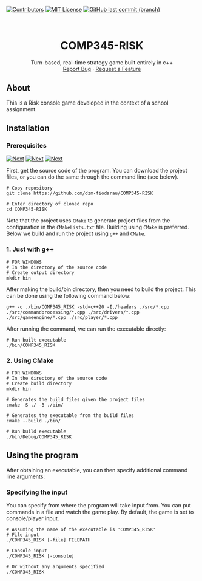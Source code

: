 [![Contributors][contributors-shield]][contributors-url]
[![MIT License][license-shield]][license-url]
[![GitHub last commit (branch)][last-commit-shield]][last-commit-url]

<br />
<div align="center">
  <p align="center">
    <h1 align="center">COMP345-RISK</h1>
    Turn-based, real-time strategy game built entirely in c++
    <br />
    <a href="https://github.com/dzm-fiodarau/COMP345-RISK/issues">Report Bug</a>
    ·
    <a href="https://github.com/dzm-fiodarau/COMP345-RISK/issues">Request a Feature</a>
  </p>
</div>

## About
This is a Risk console game developed in the context of a school assignment. 


## Installation

### Prerequisites
[![Next][git-shield]][git-url]
[![Next][cmake-shield]][cmake-url]
[![Next][g++-shield]][g++-url]


First, get the source code of the program. You can download the project files, or you can do the same through the command line (see below).

```shell
# Copy repository
git clone https://github.com/dzm-fiodarau/COMP345-RISK

# Enter directory of cloned repo
cd COMP345-RISK
```

Note that the project uses `CMake` to generate project files from the configuration in the `CMakeLists.txt` file.
Building using `CMake` is preferred. 
Below we build and run the project using `g++` and `CMake`.

### 1. Just with **g++**
```shell
# FOR WINDOWS
# In the directory of the source code
# Create output directory
mkdir bin
```
After making the build/bin directory, then you need to build the project. This can be done using the following command below:
```shell
g++ -o ./bin/COMP345_RISK -std=c++20 -I./headers ./src/*.cpp ./src/commandprocessing/*.cpp ./src/drivers/*.cpp ./src/gameengine/*.cpp ./src/player/*.cpp
```
After running the command, we can run the executable directly:
```shell
# Run built executable
./bin/COMP345_RISK
```

### 2. Using **CMake**
```shell
# FOR WINDOWS
# In the directory of the source code
# Create build directory
mkdir bin

# Generates the build files given the project files 
cmake -S ./ -B ./bin/

# Generates the executable from the build files
cmake --build ./bin/

# Run build executable
./bin/Debug/COMP345_RISK
```

## Using the program
After obtaining an executable, you can then specify additional command line arguments:

### Specifying the input
You can specify from where the program will take input from. You can put commands in a file and watch the game play. By default, the game is set to console/player input.
```shell
# Assuming the name of the executable is 'COMP345_RISK'
# File input
./COMP345_RISK [-file] FILEPATH

# Console input
./COMP345_RISK [-console]

# Or without any arguments specified
./COMP345_RISK
```



[contributors-shield]: https://img.shields.io/github/contributors/dzm-fiodarau/COMP345-RISK.svg?style=for-the-badge
[contributors-url]: https://github.com/dzm-fiodarau/COMP345-RISK/graphs/contributors

[license-shield]: https://img.shields.io/github/license/dzm-fiodarau/COMP345-RISK.svg?style=for-the-badge
[license-url]: https://github.com/dzm-fiodarau/COMP345-RISK/blob/main/LICENSE

[last-commit-shield]: https://img.shields.io/github/last-commit/dzm-fiodarau/COMP345-RISK/main?style=for-the-badge
[last-commit-url]: https://github.com/dzm-fiodarau/COMP345-RISK/graphs/commit-activity

[cmake-shield]: https://img.shields.io/badge/CMake-083464?style=for-the-badge&logo=cmake&logoColor=083464&labelColor=FFFFFF
[cmake-url]: https://cmake.org/download/

[git-shield]: https://img.shields.io/badge/git-000000?style=for-the-badge&logo=git&logoColor=FFFFFF&labelColor=000000
[git-url]: https://git-scm.com/downloads

[g++-shield]: https://img.shields.io/badge/g%2B%2B-f9ccab?style=for-the-badge&logo=gnu&labelColor=%23322d27
[g++-url]: https://gcc.gnu.org/
